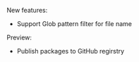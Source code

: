New features:

- Support Glob pattern filter for file name

Preview:

- Publish packages to GitHub regirstry